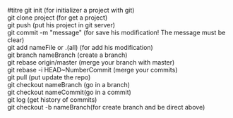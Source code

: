 #titre
git init (for initializer a project with git)<br>
git clone project (for get a project)<br>
git push (put his project in git server)<br>
git commit -m "message" (for save his modification! The message must be clear)<br>
git add nameFile or .(all) (for add his modification)<br>
git branch nameBranch (create a branch)<br>
git rebase origin/master (merge your branch with master)<br>
git rebase -i HEAD~NumberCommit (merge your commits)<br>
git pull (put update the repo)<br>
git checkout nameBranch (go in a branch)<br>
git checkout nameCommit(go in a commit)<br>
git log (get history of commits)<br>
git checkout -b nameBranch(for create branch and be direct above)
